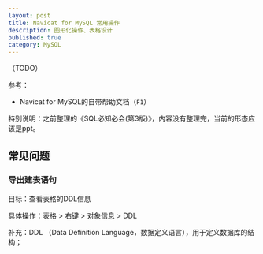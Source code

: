 ```yaml
---
layout: post
title: Navicat for MySQL 常用操作
description: 图形化操作、表格设计
published: true
category: MySQL
---
```



（TODO）

参考：

* Navicat for MySQL的自带帮助文档（`F1`）


特别说明：之前整理的《SQL必知必会(第3版)》，内容没有整理完，当前的形态应该是ppt。


## 常见问题

### 导出建表语句

目标：查看表格的DDL信息

具体操作：表格 > 右键 > 对象信息 > DDL

补充：DDL （Data Definition Language，数据定义语言），用于定义数据库的结构；



































[NingG]:    http://ningg.github.com  "NingG"











